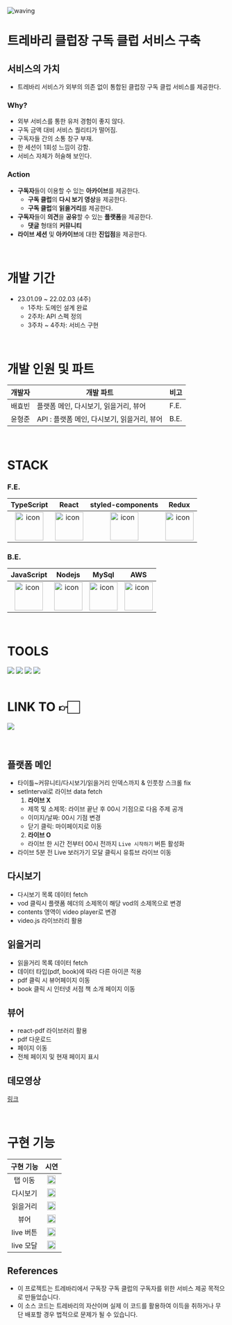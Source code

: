 ![waving](https://capsule-render.vercel.app/api?type=waving&height=200&fontAlignY=40&text=Trevari-archive-service&color=gradient)

<h1> 트레바리 클럽장 구독 클럽 서비스 구축 </h1>

## 서비스의 가치

- 트레바리 서비스가 외부의 의존 없이 통합된 클럽장 구독 클럽 서비스를 제공한다.

### Why?

- 외부 서비스를 통한 유저 경험이 좋지 않다.
- 구독 금액 대비 서비스 퀄리티가 떨어짐.
- 구독자들 간의 소통 창구 부재.
- 한 세션이 1회성 느낌이 강함.
- 서비스 자체가 허술해 보인다.

### Action

- **구독자**들이 이용할 수 있는 **아카이브**를 제공한다.
  - **구독 클럽**의 **다시 보기 영상**을 제공한다.
  - **구독 클럽**의 **읽을거리**를 제공한다.
- **구독자**들이 **의견**을 **공유**할 수 있는 **플랫폼**을 제공한다.
  - **댓글** 형태의 **커뮤니티**
- **라이브 세션** 및 **아카이브**에 대한 **진입점**을 제공한다.

</br>

# 개발 기간

- 23.01.09 ~ 22.02.03 (4주)
  - 1주차: 도메인 설계 완료
  - 2주차: API 스펙 정의
  - 3주차 ~ 4주차: 서비스 구현

</br>

# 개발 인원 및 파트

| 개발자 | 개발 파트 | 비고 |
| ------ | -------------------------------------------- | ---- |
| 배효빈 | 플랫폼 메인, 다시보기, 읽을거리, 뷰어 | F.E. |
| 윤형준 | API : 플랫폼 메인, 다시보기, 읽을거리, 뷰어 | B.E. |

</br>

# STACK

### F.E.

| TypeScript | React | styled-components | Redux |
| :--------: | :---: | :---------------: | :---: |
| <img src="https://techstack-generator.vercel.app/ts-icon.svg" alt="icon" width="65" height="65" /> | <img src="https://techstack-generator.vercel.app/react-icon.svg" alt="icon" width="65" height="65" /> | <img src="https://raw.githubusercontent.com/styled-components/brand/master/styled-components.png" alt="icon" width="65" height="65" /></div> | <img src="https://techstack-generator.vercel.app/redux-icon.svg" alt="icon" width="65" height="65" /> |

### B.E.

| JavaScript |  Nodejs | MySql | AWS |
| :--------: | :-----: | :---: | :-: |
| <img src="https://techstack-generator.vercel.app/js-icon.svg" alt="icon" width="65" height="65" /> | <img src="https://techstack-generator.vercel.app/nginx-icon.svg" alt="icon" width="65" height="65" /> | <img src="https://techstack-generator.vercel.app/mysql-icon.svg" alt="icon" width="65" height="65" /> | <img src="https://techstack-generator.vercel.app/aws-icon.svg" alt="icon" width="65" height="65" /> |

</br>

# TOOLS

<div>
<img src="https://img.shields.io/badge/Git-F05032?style=flat&logo=Git&logoColor=white"/>
<img src="https://img.shields.io/badge/GitHub-181717?style=flat&logo=GitHub&logoColor=white"/>
<img src="https://img.shields.io/badge/Slack-4A154B?style=flat&logo=Slack&logoColor=white"/>
<img src="https://img.shields.io/badge/IntelliJ-000000?style=flat&logo=IntelliJ%20IDEA&logoColor=white""/>
</div>

</br>

# LINK TO 👉🏻

<div>
<a href='https://almondine-bread-a7d.notion.site/Trevari-0ed0bee467a449b19c4d90b81f3f902b'><img src="https://img.shields.io/badge/Notion-000000?style=flat&logo=Notion&logoColor=white"/></a>
</div>

</br>
</br>

## 플랫폼 메인

- 타이틀~커뮤니티/다시보기/읽을거리 인덱스까지 & 인풋창 스크롤 fix
- setInterval로 라이브 data fetch
  1. **라이브 X**
  - 제목 및 소제목: 라이브 끝난 후 00시 기점으로 다음 주제 공개
  - 이미지/날짜: 00시 기점 변경
  - 닫기 클릭: 마이페이지로 이동
  2. **라이브 O**
  - 라이브 한 시간 전부터 00시 전까지 `Live 시작하기` 버튼 활성화
- 라이브 5분 전 Live 보러가기 모달  클릭시 유튜브 라이브 이동

## 다시보기

- 다시보기 목록 데이터 fetch
- vod 클릭시 플랫폼 헤더의 소제목이 해당 vod의 소제목으로 변경
- contents 영역이 video player로 변경
- video.js 라이브러리 활용

## 읽을거리

- 읽을거리 목록 데이터 fetch
- 데이터 타입(pdf, book)에 따라 다른 아이콘 적용
- pdf 클릭 시 뷰어페이지 이동
- book 클릭 시 인터넷 서점 책 소개 페이지 이동

## 뷰어
- react-pdf 라이브러리 활용
- pdf 다운로드
- 페이지 이동
- 전체 페이지 및 현재 페이지 표시

## 데모영상 
[링크](https://youtu.be/CccD3q0OHPM)

</br>

# 구현 기능 

| 구현 기능 | 시연 |
| :--: | :--: |
| 탭 이동 | <img width="80%" src="https://im.ezgif.com/tmp/ezgif-1-3addfe082a.gif"/> |
| 다시보기 | <img width="80%" src="https://im.ezgif.com/tmp/ezgif-1-800a577a07.gif"/> |
| 읽을거리 | <img width="80%" src="https://im.ezgif.com/tmp/ezgif-1-f558660864.gif"/> |
| 뷰어 | <img width="80%" src="https://im.ezgif.com/tmp/ezgif-1-5e8ee1b284.gif"/> |
| live 버튼 | <img width="80%" src="https://im.ezgif.com/tmp/ezgif-1-637082f761.gif"/> |
| live 모달 | <img width="80%" src="https://im.ezgif.com/tmp/ezgif-1-5575b1e9a8.gif"/> |

## References 
* 이 프로젝트는 트레바리에서 구독장 구독 클럽의 구독자를 위한 서비스 제공 목적으로 만들었습니다.
* 이 소스 코드는 트레바리의 자산이며 실제 이 코드를 활용하여 이득을 취하거나 무단 배포할 경우 법적으로 문제가 될 수 있습니다.  
